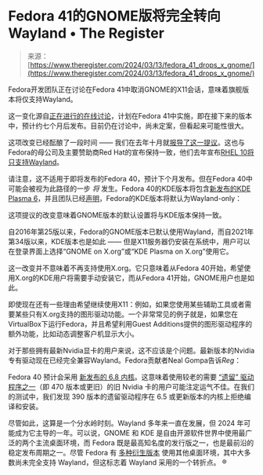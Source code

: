 <!--yml

category: 未分类

date: 2024-05-27 14:55:01

-->

# Fedora 41的GNOME版将完全转向Wayland • The Register

> 来源：[https://www.theregister.com/2024/03/13/fedora_41_drops_x_gnome/](https://www.theregister.com/2024/03/13/fedora_41_drops_x_gnome/)

Fedora开发团队正在讨论在Fedora 41中取消GNOME的X11会话，意味着旗舰版本将仅支持Wayland。

这一变化源自[正在进行的在线讨论](https://pagure.io/fedora-workstation/issue/414#comment-899128)，计划在Fedora 41中实施，即在接下来的版本中，预计约七个月后发布。目前仍在讨论中，尚未定案，但看起来可能性很大。

这项改变已经酝酿了一段时间 —— 我们在去年十月就[报导了这一提议](https://www.theregister.com/2023/10/13/gnome_proposes_dropping_x11/)。这也与Fedora的母公司及主要赞助商Red Hat的宣布保持一致，他们去年宣布[RHEL 10将只支持Wayland](https://www.theregister.com/2023/11/29/rhel_10_dropping_x11/)。

请注意，这不适用于即将发布的Fedora 40，预计下个月发布。但在Fedora 40中可能会被视为此路径的一步 *将* 发生。Fedora 40的KDE版本将包含[新发布的KDE Plasma 6](https://www.theregister.com/2024/02/29/kde_plasma_60_released/)，并且团队已经[声明](https://fedoraproject.org/wiki/Changes/KDE_Plasma_6)，Fedora的KDE版本将默认为Wayland-only：

这项提议的改变意味着GNOME版本的默认设置将与KDE版本保持一致。

自2016年第25版以来，Fedora的GNOME版本已默认使用Wayland，而自2021年第34版以来，KDE版本也是如此 —— 但是X11服务器仍安装在系统中，用户可以在登录界面上选择“GNOME on X.org”或“KDE Plasma on X.org”使用它。

这一改变并不意味着不再支持使用X.org。它只意味着从Fedora 40开始，希望使用X.org的KDE用户将需要手动安装它，而从Fedora 41开始，GNOME用户也是如此。

即使现在还有一些理由希望继续使用X11：例如，如果您使用某些辅助工具或者需要某些只有X.org支持的图形驱动功能。一个非常常见的例子就是，如果您在VirtualBox下运行Fedora，并且希望利用Guest Additions提供的图形驱动程序的额外功能，比如动态调整客户机显示大小。

对于那些拥有最新Nvidia显卡的用户来说，这不应该是个问题。最新版本的Nvidia专有驱动现在已经完全兼容Wayland。Fedora贡献者Neal Gompa告诉*Reg*：

Fedora 40 预计会采用 [新发布的 6.8 内核](https://www.theregister.com/2024/03/11/linux_6_8_arrives/)。这意味着使用较老的需要 [“遗留” 驱动程序之一](https://www.nvidia.com/en-us/drivers/unix/legacy-gpu/)（即 470 版本或更旧）的旧 Nvidia 卡的用户可能注定运气不佳。在我们的测试中，我们发现 390 版本的遗留驱动程序在 6.5 或更新版本的内核上拒绝编译和安装。

尽管如此，这算是一个分水岭时刻。Wayland 多年来一直在发展，但 2024 年可能成为它主导的一年。可以说，GNOME 和 KDE 是自由开源软件世界中使用最广泛的两个主流桌面环境，而 Fedora 既是最高知名度的发行版之一，也是最前沿的稳定发布周期之一。尽管 Fedora 有 [多种衍生版本](https://fedoraproject.org/spins/) 使用其他桌面环境，其中大多数尚未完全支持 Wayland，但这标志着 Wayland 采用的一个转折点。 ®
